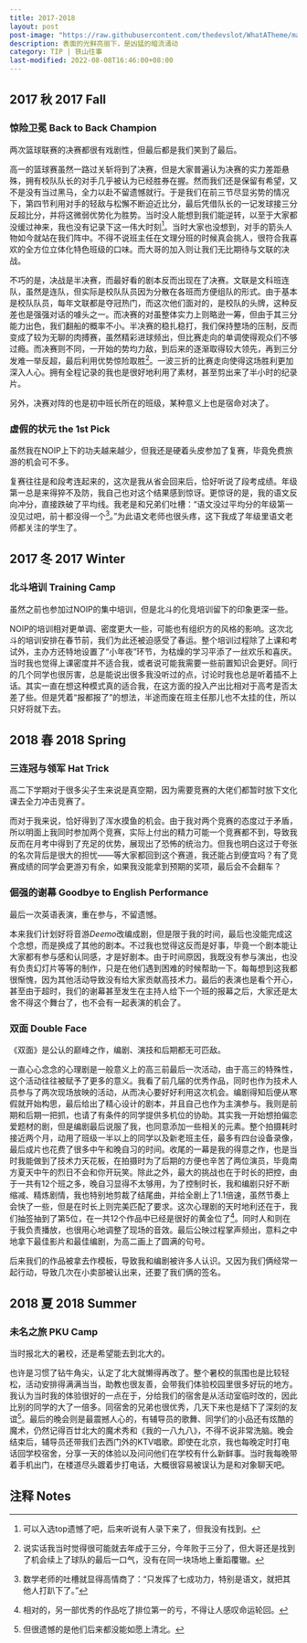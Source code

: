 ```yaml
---
title: 2017-2018
layout: post
post-image: "https://raw.githubusercontent.com/thedevslot/WhatATheme/master/assets/images/SamplePost.png?token=AHMQUEPC4IFADOF5VG4QVN26Z64GG"
description: 表面的光鲜亮丽下，是凶猛的暗流涌动
category: TIP | 铁山往事
last-modified: 2022-08-08T16:46:00+08:00
---
```


## 2017 秋 2017 Fall

### 惊险卫冕 Back to Back Champion

两次篮球联赛的决赛都很有戏剧性，但最后都是我们笑到了最后。

高一的篮球赛虽然一路过关斩将到了决赛，但是大家普遍认为决赛的实力差距悬殊，拥有校队队长的对手几乎被认为已经胜券在握。然而我们还是保留有希望，又不是没有当过黑马，全力以赴不留遗憾就行。于是我们在前三节尽显劣势的情况下，第四节利用对手的轻敌与松懈不断迫近比分，最后凭借队长的一记发球接三分反超比分，并将这微弱优势化为胜势。当时没人能想到我们能逆转，以至于大家都没缓过神来，我也没有记录下这一伟大时刻[^1]。当时大家也没想到，对手的箭头人物如今就站在我们阵中。不得不说班主任在文理分班的时候真会挑人，很符合我喜欢的全方位立体化特色班级的口味。而大哥的加入则让我们无比期待与文联的决战。

不巧的是，决战是半决赛，而最好看的剧本反而出现在了决赛。文联是文科班连队，虽然是连队，但实际是校队队员因为分散在各班而方便组队的形式。由于基本是校队队员，每年文联都是夺冠热门，而这次他们面对的，是校队的头牌，这种反差也是强强对话的噱头之一。而决赛的对虽整体实力上则略逊一筹，但由于其三分能力出色，我们翻船的概率不小。半决赛的稳扎稳打，我们保持整场的压制，反而变成了较为无聊的肉搏赛，虽然精彩进球频出，但比赛走向的单调使得观众们不够过瘾。而决赛则不同，一开始的势均力敌，到后来的逐渐取得较大领先，再到三分发难一举反超，最后利用优势惊险取胜[^2]。一波三折的比赛走向使得这场胜利更加深入人心。拥有全程记录的我也是很好地利用了素材，甚至剪出来了半小时的纪录片。

另外，决赛对阵的也是初中班长所在的班级，某种意义上也是宿命对决了。

[^1]: 可以入选top遗憾了吧，后来听说有人录下来了，但我没有找到。
[^2]: 说实话我当时觉得很可能就去年成于三分，今年败于三分了，但大哥还是找到了机会续上了球队的最后一口气，没有在同一块场地上重蹈覆辙。

### 虚假的状元 the 1st Pick

虽然我在NOIP上下的功夫越来越少，但我还是硬着头皮参加了复赛，毕竟免费旅游的机会可不多。

复赛往往是和段考连起来的，这次是我从省会回来后，恰好听说了段考成绩。年级第一总是来得猝不及防，我自己也对这个结果感到惊讶。更惊讶的是，我的语文反向冲分，直接跌破了平均线。我老是和兄弟们吐槽：“语文没过平均分的年级第一没见过吧，前十都没得一个[^3]。”为此语文老师也很头疼，这下我成了年级里语文老师都关注的学生了。

[^3]: 数学老师的吐槽就显得高情商了：“只发挥了七成功力，特别是语文，就把其他人打趴下了。”

## 2017 冬 2017 Winter

### 北斗培训 Training Camp

虽然之前也参加过NOIP的集中培训，但是北斗的化竞培训留下的印象更深一些。

NOIP的培训相对更单调、密度更大一些，可能也有组织方的风格的影响。这次北斗的培训安排在春节前，我们为此还被迫感受了春运。整个培训过程除了上课和考试外，主办方还特地设置了“小年夜”环节，为枯燥的学习平添了一丝欢乐和喜庆。当时我也觉得上课密度并不适合我，或者说可能我需要一些前置知识会更好。同行的几个同学也很厉害，总是能说出很多我没听过的点，讨论时我也总是听着插不上话。其实一直在想这种模式真的适合我，在这方面的投入产出比相对于高考是否太差了些。但是凭着“报都报了”的想法，半途而废在班主任那儿也不太挂的住，所以只好将就下去。

## 2018 春 2018 Spring

### 三连冠与领军 Hat Trick

高二下学期对于很多尖子生来说是真空期，因为需要竞赛的大佬们都暂时放下文化课去全力冲击竞赛了。

而对于我来说，恰好得到了浑水摸鱼的机会。由于我对两个竞赛的态度过于矛盾，所以明面上我同时参加两个竞赛，实际上付出的精力可能一个竞赛都不到，导致我反而在月考中得到了充足的优势，展现出了恐怖的统治力。但我也明白这过于夸张的名次背后是很大的担忧——等大家都回到这个赛道，我还能占到便宜吗？有了竞赛成绩的同学会更游刃有余，如果我没能拿到预期的奖项，最后会不会翻车？

### 倔强的谢幕 Goodbye to English Performance

最后一次英语表演，重在参与，不留遗憾。

本来我们计划好将音游*Deemo*改编成剧，但是限于我的时间，最后也没能完成这个念想，而是换成了其他的剧本。不过我也觉得这反而是好事，毕竟一个剧本能让大家都有参与感和认同感，才是好剧本。由于时间原因，我既没有参与演出，也没有负责幻灯片等等的制作，只是在他们遇到困难的时候帮助一下。每每想到这我都很惭愧，因为其他活动导致没有给大家贡献高技术力。最后的表演也是看个开心，甚至由于超时，我们的谢幕甚至发生在主持人给下一个班的报幕之后，大家还是太舍不得这个舞台了，也不会有一起表演的机会了。

### 双面 Double Face

《双面》是公认的巅峰之作，编剧、演技和后期都无可匹敌。

一直心心念念的心理剧是一般意义上的高三前最后一次活动，由于高三的特殊性，这个活动往往被赋予了更多的意义。我看了前几届的优秀作品，同时也作为技术人员参与了两次现场放映的活动，从而决心要好好利用这次机会。编剧得知后便从寒假就开始构思，最后给出了精心设计的剧本，并且自己也作为主演参与。我则是前期和后期一把抓，也请了有条件的同学提供多机位的协助。其实我一开始想拍偏恋爱题材的剧，但是编剧最后说服了我，也同意添加一些相关的元素。整个拍摄耗时接近两个月，动用了班级一半以上的同学以及新老班主任，最多有四台设备录像，最后成片也花费了很多中午和晚自习的时间。收尾的一幕是我的得意之作，也是当时我能做到了技术力天花板，在拍摄时为了后期的方便也辛苦了两位演员，毕竟南方夏天中午的烈日不会和你开玩笑。除此之外，最大的挑战也在于时长的把控，由于一共有12个班之多，晚自习显得不太够用，为了控制时长，我和编剧只好不断缩减、精炼剧情，我也特别地剪裁了结尾曲，并给全剧上了1.1倍速，虽然节奏上会快了一些，但是在时长上则完美匹配了要求。这次心理剧的天时地利还在于，我们抽签抽到了第5位，在一共12个作品中已经是很好的黄金位了[^5]。同时人和则在于我负责播放，也很用心地调整了现场的音效。最后公映过程掌声频出，意料之中地拿下最佳影片和最佳编剧，为高二画上了圆满的句号。

后来我们的作品被拿去作模板，导致我和编剧被许多人认识。又因为我们俩经常一起行动，导致几次在小卖部被认出来，还要了我们俩的签名。

[^5]: 相对的，另一部优秀的作品吃了排位第一的亏，不得让人感叹命运轮回。

## 2018 夏 2018 Summer

### 未名之旅 PKU Camp

当时报北大的暑校，还是希望能去到北大的。

也许是习惯了钻牛角尖，认定了北大就懒得再改了。整个暑校的氛围也是比较轻松，活动安排得满满当当，助教也很友善，会带我们体验校园里很多好玩的地方。我认为当时我的体验很好的一点在于，分给我们的宿舍是从活动室临时改的，因此比别的同学的大了一倍多。同宿舍的兄弟也很优秀，几天下来也是结下了深刻的友谊[^6]。最后的晚会则是最震撼人心的，有辅导员的歌舞、同学们的小品还有炫酷的魔术，仍然记得百廿北大的魔术秀和《我的一八九八》，不得不说非常洗脑。晚会结束后，辅导员还带我们去西门外的KTV唱歌。即使在北京，我也每晚定时打电话回学校宿舍，分享一天的体验以及问问他们在学校有什么新鲜事。当时我每晚带着手机出门，在楼道尽头踱着步打电话，大概很容易被误认为是和对象聊天吧。

[^6]: 但很遗憾的是他们后来都没能如愿上清北。

## 注释 Notes